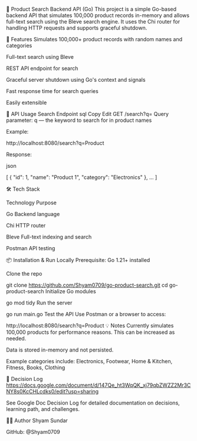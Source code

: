 🧠 Product Search Backend API (Go)
This project is a simple Go-based backend API that simulates 100,000 product records in-memory and allows full-text search using the Bleve search engine. It uses the Chi router for handling HTTP requests and supports graceful shutdown.

🚀 Features
Simulates 100,000+ product records with random names and categories

Full-text search using Bleve

REST API endpoint for search

Graceful server shutdown using Go's context and signals

Fast response time for search queries

Easily extensible

🧪 API Usage
Search Endpoint
sql
Copy
Edit
GET /search?q=<query>
Query parameter: q — the keyword to search for in product names

Example:


http://localhost:8080/search?q=Product


Response:

json

[
  {
    "id": 1,
    "name": "Product 1",
    "category": "Electronics"
  },
  ...
]


🛠️ Tech Stack

Technology	Purpose

Go	Backend language

Chi	HTTP router

Bleve	Full-text indexing and search

Postman	API testing

📦 Installation & Run Locally
Prerequisite: Go 1.21+ installed

Clone the repo


git clone https://github.com/Shyam0709/go-product-search.git
cd go-product-search
Initialize Go modules


go mod tidy
Run the server


go run main.go
Test the API
Use Postman or a browser to access:


http://localhost:8080/search?q=Product
💡 Notes
Currently simulates 100,000 products for performance reasons. This can be increased as needed.

Data is stored in-memory and not persisted.

Example categories include: Electronics, Footwear, Home & Kitchen, Fitness, Books, Clothing

📄 Decision Log https://docs.google.com/document/d/147Qe_ht3WqQK_xj79qbZWZZ2Mr3CNY8s0KcCHLcdks0/edit?usp=sharing

See Google Doc Decision Log for detailed documentation on decisions, learning path, and challenges.

👨‍💻 Author
Shyam Sundar

GitHub: @Shyam0709
